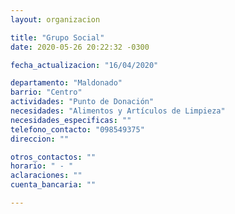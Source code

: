 ```yaml
---
layout: organizacion

title: "Grupo Social"
date: 2020-05-26 20:22:32 -0300

fecha_actualizacion: "16/04/2020"

departamento: "Maldonado"
barrio: "Centro"
actividades: "Punto de Donación"
necesidades: "Alimentos y Artículos de Limpieza"
necesidades_especificas: ""
telefono_contacto: "098549375"
direccion: ""

otros_contactos: ""
horario: " - "
aclaraciones: ""
cuenta_bancaria: ""

---
```

